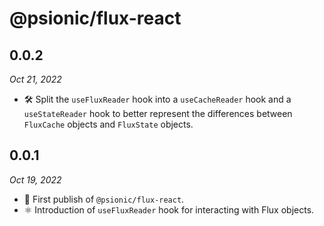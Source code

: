 # @psionic/flux-react

## 0.0.2

<i>Oct 21, 2022</i>

* 🛠️ Split the `useFluxReader` hook into a `useCacheReader` hook and a `useStateReader` hook to better represent the differences between `FluxCache` objects and `FluxState` objects.

## 0.0.1

<i>Oct 19, 2022</i>

* 🥳 First publish of `@psionic/flux-react`.
* ⚛️ Introduction of `useFluxReader` hook for interacting with Flux objects.